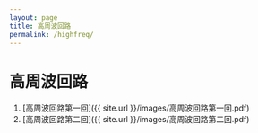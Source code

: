 ```yaml
---
layout: page
title: 高周波回路
permalink: /highfreq/
---
```


# 高周波回路

1. [高周波回路第一回]({{ site.url }}/images/高周波回路第一回.pdf)
2. [高周波回路第二回]({{ site.url }}/images/高周波回路第二回.pdf)
